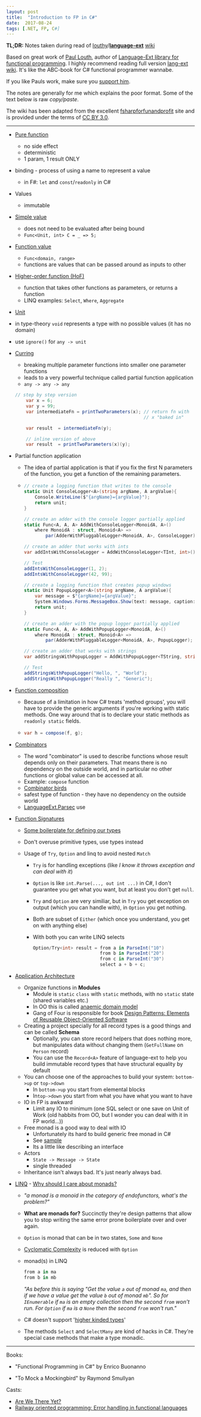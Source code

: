```yaml
---
layout: post
title:  "Introduction to FP in C#"
date:  2017-08-24
tags: [.NET, FP, C#]
---
```


**TL;DR:** Notes taken during read of [louthy](https://github.com/louthy)/[**language-ext**](https://github.com/louthy/language-ext) [wiki](https://github.com/louthy/language-ext/wiki/)

Based on great work of [Paul Louth](https://github.com/louthy), author of [Language-Ext library for functional programming](https://github.com/louthy/language-ext). I highly recommend reading full version [lang-ext wiki](https://github.com/louthy/language-ext/wiki/). It's like the ABC-book for C# functional programmer wannabe. 

If you like Pauls work, make sure you [support him](https://github.com/louthy/language-ext/issues/223).

The notes are generally for me which explains the poor format. Some of the text below is raw *copy/paste*.

The wiki has been adapted from the excellent [fsharpforfunandprofit](https://fsharpforfunandprofit.com/series/thinking-functionally.html) site and is provided under the terms of [CC BY 3.0](https://creativecommons.org/licenses/by/3.0/).

---

* [Pure function](https://github.com/louthy/language-ext/wiki/Thinking-Functionally:-Mathematical-functions#the-power-of-pure-functions)

  * no side effect
  * deterministic
  * 1 param, 1 result ONLY

* binding - process of using a name to represent a value
  * in F#: `let` and `const`/`readonly` in C#

* Values
  *  immutable

* [Simple value](https://github.com/louthy/language-ext/wiki/Thinking-Functionally:-Function-values#simple-values) 
  * does not need to be evaluated after being bound
  * `Func<Unit, int> C = _ => 5;`

* [Function value](https://github.com/louthy/language-ext/wiki/Thinking-Functionally:-Function-values#function-values)
  * `Func<domain, range>`
  * functions are values that can be passed around as inputs to other 

* [Higher-order function (HoF)](https://github.com/louthy/language-ext/wiki/Thinking-Functionally:-How-types-work-with-functions#function-types-as-parameters)

  * function that takes other functions as parameters, or returns a function
  * LINQ examples: `Select`, `Where`, `Aggregate`

*  [Unit](https://github.com/louthy/language-ext/wiki/Thinking-Functionally:-How-types-work-with-functions#the-unit-type)

  * in type-theory `void` represents a type with no possible values (it has no domain)
  * use `ignore()` for `any -> unit`

* [Curring](https://github.com/louthy/language-ext/wiki/Thinking-Functionally:-Currying)

  * breaking multiple parameter functions into smaller one parameter functions
  * leads to a very powerful technique called partial function application
  * `any -> any -> any`

  ```c#
  // step by step version
      var x = 6;
      var y = 99;
      var intermediateFn = printTwoParameters(x); // return fn with 
                                                  // x "baked in"

      var result  = intermediateFn(y); 

      // inline version of above
      var result  = printTwoParameters(x)(y);
  ```

* Partial function application

  * The idea of partial application is that if you fix the first N parameters of the function, you get a function of the remaining parameters. 

  * ```c#
    // create a logging function that writes to the console
    static Unit ConsoleLogger<A>(string argName, A argValue){
        Console.WriteLine($"{argName}={argValue}");
        return unit;
    }

    // create an adder with the console logger partially applied
    static Func<A, A, A> AddWithConsoleLogger<MonoidA, A>() 
        where MonoidA : struct, Monoid<A> =>
            par(AdderWithPluggableLogger<MonoidA, A>, ConsoleLogger);

    // create an adder that works with ints
    var addIntsWithConsoleLogger = AddWithConsoleLogger<TInt, int>();

    // Test
    addIntsWithConsoleLogger(1, 2);
    addIntsWithConsoleLogger(42, 99);

    // create a logging function that creates popup windows
    static Unit PopupLogger<A>(string argName, A argValue){
        var message = $"{argName}={argValue}";
        System.Windows.Forms.MessageBox.Show(text: message, caption: "Logger");
        return unit;
    }

    // create an adder with the popup logger partially applied
    static Func<A, A, A> AddWithPopupLogger<MonoidA, A>()
        where MonoidA : struct, Monoid<A> =>
            par(AdderWithPluggableLogger<MonoidA, A>, PopupLogger);

    // create an adder that works with strings
    var addStringsWithPopupLogger = AddWithPopupLogger<TString, string>();

    // Test
    addStringsWithPopupLogger("Hello, ", "World");
    addStringsWithPopupLogger("Really ", "Generic");
    ```

* [Function composition](https://github.com/louthy/language-ext/wiki/Thinking-Functionally:-Function-composition)
  * Because of a limitation in how C# treats 'method groups', you will have to provide the generic arguments if you're working with static methods. One way around that is to declare your static methods as `readonly static` fields.

  * ```c#
    var h = compose(f, g);
    ```

* [Combinators](https://github.com/louthy/language-ext/wiki/Thinking-Functionally:-Combinators)

  * The word "combinator" is used to describe functions whose result depends only on their parameters. That means there is no dependency on the outside world, and in particular no other functions or global value can be accessed at all.
  * Example: `compose` function
  * [Combinator birds](https://github.com/louthy/language-ext/wiki/Thinking-Functionally:-Combinators#combinator-birds)
  * safest type of function - they have no dependency on the outside world
  * [LanguageExt.Parsec](https://github.com/louthy/language-ext/wiki/Thinking-Functionally:-Combinators#combinator-libraries) use

* [Function Signatures](https://github.com/louthy/language-ext/wiki/Thinking-Functionally:-Function-Signatures)

  * [Some boilerplate for defining our types](https://github.com/louthy/language-ext/wiki/Thinking-Functionally:-Function-Signatures#constrained-types)

  * Don't overuse primitive types, use types instead

  * Usage of `Try`, `Option` and linq to avoid nested `Match`

    * `Try` is for handling exceptions (like *I know it throws exception and can deal with it*)

    * `Option` is like `int.Parse(..., out int ...)` in C#, I don't guarantee you get what you want, but at least you don't get `null`.

    * `Try` and `Option` are very similiar, but in `Try` you get exception on output (which you can handle with), in `Option` you get nothing.

    * Both are subset of `Either` (which once you understand, you get on with anything else)

    * With both you can write LINQ selects

      ```C#
      Option/Try<int> result = from a in ParseInt("10")
                               from b in ParseInt("20")
                               from c in ParseInt("30")
                               select a + b + c;
      ```

* [Application Architecture](https://github.com/louthy/language-ext/wiki/Thinking-Functionally:-Application-Architecture)

  * Organize functions in **Modules**
    * Module is `static` `class` with `static` methods, with no `static` state (shared variables etc.)
    * In OO this is called [anaemic domain model](https://martinfowler.com/bliki/AnemicDomainModel.html)
    * Gang of Four is responsible for book [Design Patterns: Elements of Reusable Object-Oriented Software](https://en.wikipedia.org/wiki/Design_Patterns)
  * Creating a project specially for all record types is a good things and can be called **Schema**
    * Optionally, you can store record helpers that does nothing more, but manipulates data without changing them (`GetFullName` on `Person` record)
    * You can use the `Record<A>` feature of language-ext to help you build immutable record types that have structural equality by default
  * You can choose one of the approaches to build your system: `bottom->up` or `top->down`
    * In `bottom->up` you start from elemental blocks
    * In`top->down` you start from what you have what you want to have
  * IO in FP is awkward 
    * Limit any IO to minimum (one SQL select or one save on Unit of Work (old habbits from OO, but I wonder you can deal with it in FP world...))
  * Free monad is a good way to deal with IO
    * Unfortunately its hard to build generic free monad in C#
    * See [sample](https://github.com/louthy/language-ext/tree/master/Samples/BankingAppSample)
    * Its a little like describing an interface
  * Actors
    * `State -> Message -> State`
    * single threaded
  * Inheritance isn't always bad. It's just nearly always bad.

* [LINQ](https://github.com/louthy/language-ext/wiki/Thinking-Functionally:-What-is-LINQ-really%3F) - [Why should I care about monads?](https://github.com/louthy/language-ext/wiki/Thinking-Functionally:-What-is-LINQ-really%3F#why-should-i-care-about-monads)

  * *"a monad is a monoid in the category of endofunctors, what's the problem?"*

  * **What are monads for?** Succinctly they're design patterns that allow you to stop writing the same error prone boilerplate over and over again.

  * `Option` is monad that can be in two states, `Some` and `None`

  * [Cyclomatic Complexity](https://en.wikipedia.org/wiki/Cyclomatic_complexity) is reduced with `Option`

  * monad(s) in LINQ 

    ```c#
    from a in ma
    from b in mb
    ```

    *"As before this is saying "Get the value `a` out of monad `ma`, and then if we have a value get the value `b` out of monad `mb`". So for `IEnumerable` if `ma` is an empty collection then the second `from` won't run. For `Option` if `ma` is a `None` then the second `from` won't run."*

  * C# doesn't support '[higher kinded types](https://en.wikipedia.org/wiki/Kind_(type_theory))'

  * The methods `Select` and `SelectMany` are kind of hacks in C#. They're special case methods that make a type monadic.


---

Books:

* "Functional Programming in C#" by Enrico Buonanno

* "To Mock a Mockingbird" by Raymond Smullyan


Casts:

* [Are We There Yet?](https://www.infoq.com/presentations/Are-We-There-Yet-Rich-Hickey)
* [Railway oriented programming: Error handling in functional languages](https://vimeo.com/113707214)